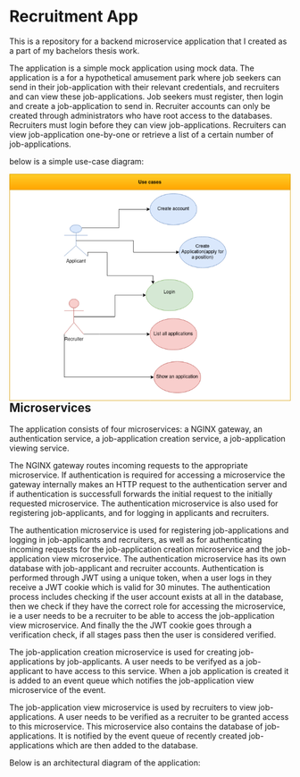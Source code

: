 # Recruitment App

This is a repository for a backend microservice application that I created as a part of my bachelors thesis work. 

The application is a simple mock application using mock data. The application is a for a hypothetical amusement park where job seekers can send in their job-application with their relevant credentials, and recruiters and can view these job-applications. Job seekers must register, then login and create a job-application to send in. Recruiter accounts can only be created through administrators who have root access to the databases. Recruiters must login before they can view job-applications. Recruiters can view job-application one-by-one or retrieve a list of a certain number of job-applications. 

below is a simple use-case diagram: 

<img style="float: right;" src="readmefiles/usecase.drawio.png">

## Microservices

The application consists of four microservices: a NGINX gateway, an authentication service, a job-application creation service, a job-application viewing service.

The NGINX gateway routes incoming requests to the appropriate microservice. If authentication is required for accessing a microservice the gateway internally makes an HTTP request to the authentication server and if authentication is successfull forwards the initial request to the initially requested microservice. The authentication microservice is also used for registering job-applicants, and for logging in applicants and recruiters. 

The authentication microservice is used for registering job-applications and logging in job-applicants and recruiters, as well as for authenticating incoming requests for the job-application creation microservice and the job-application view microservice. The authentication microservice has its own database with job-applicant and recruiter accounts. Authentication is performed through JWT using a unique token, when a user logs in they receive a JWT cookie which is valid for 30 minutes. The authentication process includes checking if the user account exists at all in the database, then we check if they have the correct role for accessing the microservice, ie a user needs to be a recruiter to be able to access the job-application view microservice. And finally the the JWT cookie goes through a verification check, if all stages pass then the user is considered verified. 

The job-application creation microservice is used for creating job-applications by job-applicants. A user needs to be verifyed as a job-applicant to have access to this service. When a job application is created it is added to an event queue which notifies the job-application view microservice of the event. 

The job-application view microservice is used by recruiters to view job-applications. A user needs to be verified as a recruiter to be granted access to this microservice. This microservice also contains the database of job-applications. It is notified by the event queue of recently created job-applications which are then added to the database. 

Below is an architectural diagram of the application: 

